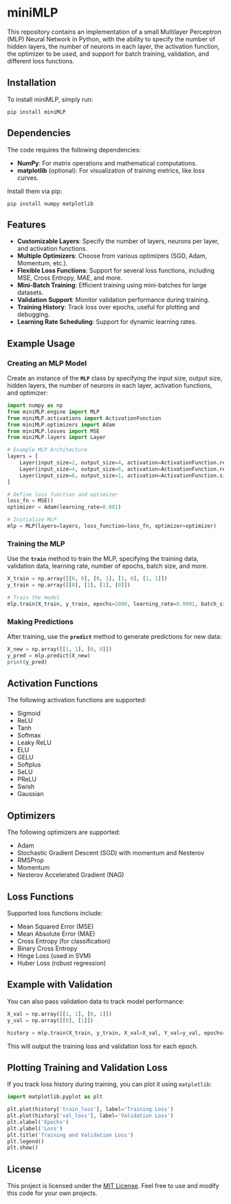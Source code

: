 # miniMLP

This repository contains an implementation of a small Multilayer Perceptron (MLP) Neural Network in Python,
with the ability to specify the number of hidden layers, the number of neurons in each layer, the activation function,
the optimizer to be used, and support for batch training, validation, and different loss functions.

## Installation

To install miniMLP, simply run:

```
pip install miniMLP
```

## Dependencies

The code requires the following dependencies:

- **NumPy**: For matrix operations and mathematical computations.
- **matplotlib** (optional): For visualization of training metrics, like loss curves.

Install them via pip:

```
pip install numpy matplotlib
```

## Features

- **Customizable Layers**: Specify the number of layers, neurons per layer, and activation functions.
- **Multiple Optimizers**: Choose from various optimizers (SGD, Adam, Momentum, etc.).
- **Flexible Loss Functions**: Support for several loss functions, including MSE, Cross Entropy, MAE, and more.
- **Mini-Batch Training**: Efficient training using mini-batches for large datasets.
- **Validation Support**: Monitor validation performance during training.
- **Training History**: Track loss over epochs, useful for plotting and debugging.
- **Learning Rate Scheduling**: Support for dynamic learning rates.

## Example Usage

### Creating an MLP Model

Create an instance of the **`MLP`** class by specifying the input size, output size, hidden layers, the number of neurons in each layer,
activation functions, and optimizer:

```python
import numpy as np
from miniMLP.engine import MLP
from miniMLP.activations import ActivationFunction
from miniMLP.optimizers import Adam
from miniMLP.losses import MSE
from miniMLP.layers import Layer

# Example MLP Architecture
layers = [
    Layer(input_size=2, output_size=4, activation=ActivationFunction.relu),
    Layer(input_size=4, output_size=6, activation=ActivationFunction.relu),
    Layer(input_size=6, output_size=1, activation=ActivationFunction.sigmoid)
]

# Define loss function and optimizer
loss_fn = MSE()
optimizer = Adam(learning_rate=0.001)

# Initialize MLP
mlp = MLP(layers=layers, loss_function=loss_fn, optimizer=optimizer)
```

### Training the MLP

Use the **`train`** method to train the MLP, specifying the training data, validation data, learning rate,
number of epochs, batch size, and more.

```python
X_train = np.array([[0, 0], [0, 1], [1, 0], [1, 1]])
y_train = np.array([[0], [1], [1], [0]])

# Train the model
mlp.train(X_train, y_train, epochs=2000, learning_rate=0.0001, batch_size=4)
```

### Making Predictions

After training, use the **`predict`** method to generate predictions for new data:

```python
X_new = np.array([[1, 1], [0, 0]])
y_pred = mlp.predict(X_new)
print(y_pred)
```

## Activation Functions

The following activation functions are supported:

- Sigmoid
- ReLU
- Tanh
- Softmax
- Leaky ReLU
- ELU
- GELU
- Softplus
- SeLU
- PReLU
- Swish
- Gaussian

## Optimizers

The following optimizers are supported:

- Adam
- Stochastic Gradient Descent (SGD) with momentum and Nesterov
- RMSProp
- Momentum
- Nesterov Accelerated Gradient (NAG)

## Loss Functions

Supported loss functions include:

- Mean Squared Error (MSE)
- Mean Absolute Error (MAE)
- Cross Entropy (for classification)
- Binary Cross Entropy
- Hinge Loss (used in SVM)
- Huber Loss (robust regression)

## Example with Validation

You can also pass validation data to track model performance:

```python
X_val = np.array([[1, 1], [0, 1]])
y_val = np.array([[0], [1]])

history = mlp.train(X_train, y_train, X_val=X_val, Y_val=y_val, epochs=2000, learning_rate=0.0001, batch_size=4, validation=True)
```

This will output the training loss and validation loss for each epoch.

## Plotting Training and Validation Loss

If you track loss history during training, you can plot it using `matplotlib`:

```python
import matplotlib.pyplot as plt

plt.plot(history['train_loss'], label='Training Loss')
plt.plot(history['val_loss'], label='Validation Loss')
plt.xlabel('Epochs')
plt.ylabel('Loss')
plt.title('Training and Validation Loss')
plt.legend()
plt.show()
```

## License

This project is licensed under the [MIT License](LICENSE). Feel free to use and modify this code for your own projects.

